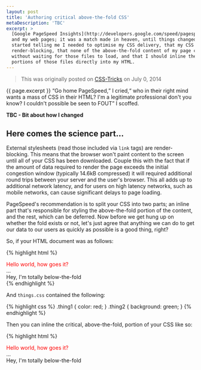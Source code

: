 ```yaml
---
layout: post
title: 'Authoring critical above-the-fold CSS'
metaDescription: 'TBC'
excerpt: >
  [Google PageSpeed Insights](http://developers.google.com/speed/pagespeed/insights/)
  and my web pages; it was a match made in heaven, until things changed... PageSpeed
  started telling me I needed to optimise my CSS delivery, that my CSS files were
  render-blocking, that none of the above-the-fold content of my page could render
  without waiting for those files to load, and that I should inline the critical
  portions of those files directly into my HTML.
---
```

> This was originally posted on [CSS-Tricks](http://css-tricks.com/TBC) on July
> 0, 2014

{{ page.excerpt }} <q>Go home PageSpeed,</q> I cried,<q> who in their right mind
wants a mass of CSS in their HTML? I'm a legitimate professional don't you know?
I couldn't possible be seen to FOUT</q> I scoffed.

**TBC - Bit about how I changed**

## Here comes the science part...

External stylesheets (read those included via `link` tags) are render-blocking.
This means that the browser won't paint content to the screen until all of your
CSS has been downloaded. Couple this with the fact that if the amount of data
required to render the page exceeds the initial congestion window (typically 14.6kB
compressed) it will required additional round trips between your server and the
user's browser. This all adds up to additional network latency, and for users on
high latency networks, such as mobile networks, can cause significant delays to
page loading.

PageSpeed's recommendation is to split your CSS into two parts; an inline part
that's responsible for styling the above-the-fold portion of the
content, and the rest, which can be deferred. Now before we get hung up on
whether the fold exists or not, let's just agree that anything we can do to get
our data to our users as quickly as possible is a good thing, right?

So, if your HTML document was as follows:

{% highlight html %}
<html>
  <head>
    <link rel="stylesheet" href="things.css">
  </head>
  <body>
    <div class="thing1">
      Hello world, how goes it?
    </div>
    ...
    <div class="thing2">
      Hey, I'm totally below-the-fold
    </div>
  </body>
</html>
{% endhighlight %}

And `things.css` contained the following:

{% highlight css %}
.thing1 { color: red; }
.thing2 { background: green; }
{% endhighlight %}

Then you can inline the critical, above-the-fold, portion of your CSS like so:

{% highlight html %}
<html>
  <head>
    <!-- Inline critical CSS -->
    <style>
      .thing1 { color: red; }
    </style>
  </head>
  <body>
    <div class="thing1">
      Hello world, how goes it?
    </div>
    ...
    <div class="thing2">
      Hey, I'm totally below-the-fold
    </div>
    <!-- Then asynchronously load below-the-fold CSS -->
    <script>
      function async(href){
        var ss = window.document.createElement('link'),
            ref = window.document.getElementsByTagName('head')[0];

        ss.rel = 'stylesheet';
        ss.href = href;
        ss.media = 'only x';

        ref.parentNode.insertBefore(ss, ref);

        setTimeout( function(){
          ss.media = 'all';
        },0);
      }
      async('thing2-only.css');
    </script>
  </body>
</html>
{% endhighlight %}